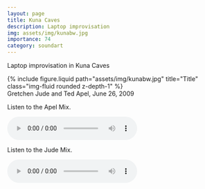 ```yaml
---
layout: page
title: Kuna Caves
description: Laptop improvisation
img: assets/img/kunabw.jpg
importance: 74
category: soundart
---
```


Laptop improvisation in Kuna Caves



<div class="row">
    <div class="col-sm mt-3 mt-md-0">
        {% include figure.liquid path="assets/img/kunabw.jpg" title="Title" class="img-fluid rounded z-depth-1" %}
    </div>
</div>
<div class="caption">Gretchen Jude and Ted Apel, June 26, 2009

</div>

<p>
Listen to the Apel Mix.
</p>
<audio controls="controls" >
	<source src="../../assets/sound/KunaCavesApelMix.mp3" type="audio/mpeg"/>
html5 browsers only.</audio>
<p>

Listen to the Jude Mix.
</p>
<audio controls="controls" >
	<source src="../../assets/sound/KunaCavesJudeMix.mp3" type="audio/mpeg"/>
	html5 browsers only.</audio>

